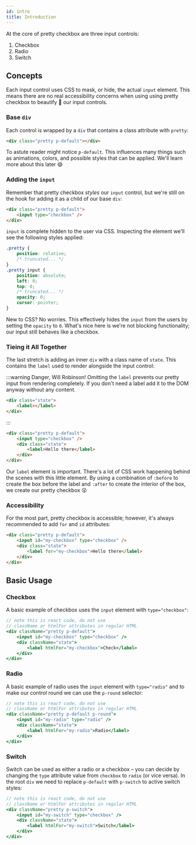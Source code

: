 ```yaml
---
id: intro
title: Introduction
---
```


At the core of pretty checkbox are three input controls:

1. Checkbox
2. Radio
3. Switch

## Concepts

Each input control uses CSS to mask, or hide, the actual `input` element. This means there are no real accessibility concerns when using using pretty checkbox to beautify 💅 our input controls.

### Base `div`

Each control is wrapped by a `div` that contains a class attribute with `pretty`:

```html
<div class="pretty p-default"></div>
```

To astute reader might notice `p-default`. This influences many things such as animations, colors, and possible styles that can be applied. We'll learn more about this later :smile:

### Adding the `input`

Remember that pretty checkbox _styles_ our `input` control, but we're still on the hook for adding it as a child of our base `div`:

```html
<div class="pretty p-default">
    <input type="checkbox" />
</div>
```

`input` is complete hidden to the user via CSS. Inspecting the element we'll see the following styles applied:

```css
.pretty {
    position: relative;
    /* truncated... */
}
.pretty input {
    position: absolute;
    left: 0;
    top: 0;
    /* truncated... */
    opacity: 0;
    cursor: pointer;
}
```

New to CSS? No worries. This effectively hides the `input` from the users by setting the `opacity` to `0`. What's nice here is we're not blocking functionality; our input still behaves like a checkbox.

### Tieing it All Together

The last stretch is adding an inner `div` with a class name of `state`. This contains the `label` used to render alongside the input control:

:::warning Danger, Will Robinson!
Omitting the `label` prevents our pretty input from rendering completely. If you don't need a label add it to the DOM anyway without any content.

```html
<div class="state">
    <label></label>
</div>
```

:::

```html
<div class="pretty p-default">
    <input type="checkbox" />
    <div class="state">
        <label>Hello there</label>
    </div>
</div>
```

Our `label` element is important. There's a lot of CSS work happening behind the scenes with this little element. By using a combination of `:before` to create the box before the label and `:after` to create the interior of the box, we create our pretty checkbox 😲

### Accessibility

For the most part, pretty checkbox is accessible; however, it's always recommended to add `for` and `id` attributes:

```html {2,4}
<div class="pretty p-default">
    <input id="my-checkbox" type="checkbox" />
    <div class="state">
        <label for="my-checkbox">Hello there</label>
    </div>
</div>
```

## Basic Usage

### Checkbox

A basic example of checkbox uses the `input` element with `type="checkbox"`:

```jsx live
// note this is react code, do not use
// className or htmlFor attributes in regular HTML
<div className="pretty p-default">
    <input id="my-checkbox" type="checkbox" />
    <div className="state">
        <label htmlFor="my-checkbox">Check</label>
    </div>
</div>
```

### Radio

A basic example of radio uses the `input` element with `type="radio"` and to make our control round we can use the `p-round` selector:

```jsx live
// note this is react code, do not use
// className or htmlFor attributes in regular HTML
<div className="pretty p-default p-round">
    <input id="my-radio" type="radio" />
    <div className="state">
        <label htmlFor="my-radio">Radio</label>
    </div>
</div>
```

### Switch

Switch can be used as either a radio or a checkbox &ndash; you can decide by changing the `type` attribute value from `checkbox` to `radio` (or vice versa). In the root `div` we need to replace `p-default` with `p-switch` to active switch styles:

```jsx live
// note this is react code, do not use
// className or htmlFor attributes in regular HTML
<div className="pretty p-switch">
    <input id="my-switch" type="checkbox" />
    <div className="state">
        <label htmlFor="my-switch">Switch</label>
    </div>
</div>
```
